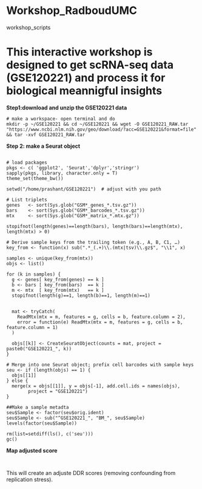 # Workshop_RadboudUMC
workshop_scripts

# This interactive workshop is designed to get scRNA-seq data (GSE120221) and process it for biological meannigful insights



**Step1:download and unzip the GSE120221 data**

```console
# make a workspace- open terminal and do
mkdir -p ~/GSE120221 && cd ~/GSE120221 && wget -O GSE120221_RAW.tar "https://www.ncbi.nlm.nih.gov/geo/download/?acc=GSE120221&format=file" && tar -xvf GSE120221_RAW.tar

```
**Step 2: make a Seurat object**

```{r}

# load packages
pkgs <- c( 'ggplot2', 'Seurat','dplyr','stringr')
sapply(pkgs, library, character.only = T)
theme_set(theme_bw())

setwd("/home/prashant/GSE120221")  # adjust with you path

# List triplets
genes   <- sort(Sys.glob("GSM*_genes_*.tsv.gz"))
bars    <- sort(Sys.glob("GSM*_barcodes_*.tsv.gz"))
mtx     <- sort(Sys.glob("GSM*_matrix_*.mtx.gz"))

stopifnot(length(genes)==length(bars), length(bars)==length(mtx), length(mtx) > 0)

# Derive sample keys from the trailing token (e.g., A, B, C1, …)
key_from <- function(x) sub(".*_(.+)\\.(mtx|tsv)\\.gz$", "\\1", x)

samples <- unique(key_from(mtx))
objs <- list()

for (k in samples) {
  g <- genes[ key_from(genes) == k ]
  b <- bars [ key_from(bars)  == k ]
  m <- mtx  [ key_from(mtx)   == k ]
  stopifnot(length(g)==1, length(b)==1, length(m)==1)
  
  
  mat <- tryCatch(
    ReadMtx(mtx = m, features = g, cells = b, feature.column = 2),
    error = function(e) ReadMtx(mtx = m, features = g, cells = b, feature.column = 1)
  )
  
  objs[[k]] <- CreateSeuratObject(counts = mat, project = paste0("GSE120221_", k))
}

# Merge into one Seurat object; prefix cell barcodes with sample keys
seu <- if (length(objs) == 1) {
  objs[[1]]
} else {
  merge(x = objs[[1]], y = objs[-1], add.cell.ids = names(objs), 
        project = "GSE120221")
}

##Make a sample metadta
seu$Sample <- factor(seu$orig.ident)
seu$Sample <- sub("^GSE120221_", "BM_", seu$Sample)
levels(factor(seu$Sample))

rm(list=setdiff(ls(), c('seu')))
gc()
```
  
**Map adjusted score**
```{r}


```
This will create an adjuste DDR scores (removing confounding from replication stress). 

